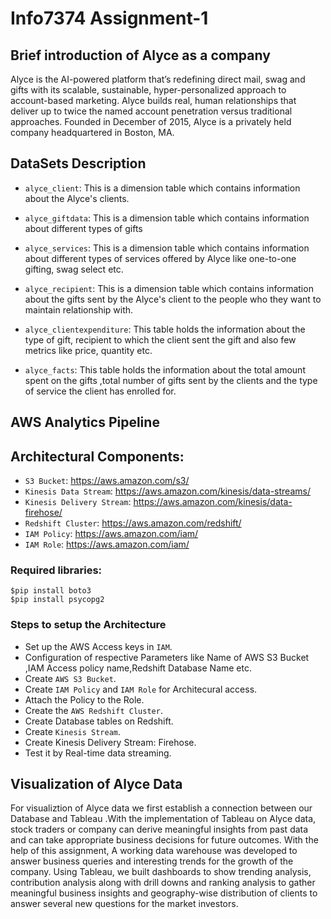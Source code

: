 # Info7374 Assignment-1

## Brief introduction of Alyce as a company

Alyce is the AI-powered platform that’s redefining direct mail, swag and gifts with its scalable, sustainable, hyper-personalized approach to account-based marketing. Alyce builds real, human relationships that deliver up to twice the named account penetration versus traditional approaches. Founded in December of 2015, Alyce is a privately held company headquartered in Boston, MA.

## DataSets Description

- `alyce_client`: This is a dimension table which contains information about the Alyce's clients.

- `alyce_giftdata`: This is a dimension table which contains information about different types of gifts

- `alyce_services`: This is a dimension table which contains information about different types of services offered by Alyce like one-to-one gifting, swag select etc.

- `alyce_recipient`: This is a dimension table which contains information about the gifts sent by the Alyce's client to the people who they want to maintain relationship with.

- `alyce_clientexpenditure`: This table holds the information about the type of gift, recipient to which the client sent the gift and also few metrics like price, quantity etc.

- `alyce_facts`: This table holds the information about the total amount spent on the gifts ,total number of gifts sent by the clients and the type of service the client has enrolled for.

## AWS Analytics Pipeline 

## Architectural Components:

- `S3 Bucket`: https://aws.amazon.com/s3/
- `Kinesis Data Stream`: https://aws.amazon.com/kinesis/data-streams/
- `Kinesis Delivery Stream`: https://aws.amazon.com/kinesis/data-firehose/
- `Redshift Cluster`: https://aws.amazon.com/redshift/
- `IAM Policy`: https://aws.amazon.com/iam/
- `IAM Role`: https://aws.amazon.com/iam/

### Required libraries:
```
$pip install boto3
$pip install psycopg2
```
### Steps to setup the Architecture

- Set up the AWS Access keys in `IAM`.
- Configuration of respective Parameters like Name of AWS S3 Bucket ,IAM Access policy name,Redshift Database Name etc.
- Create `AWS S3 Bucket`.
- Create `IAM Policy` and `IAM Role` for Architecural access.
- Attach the Policy to the Role.
- Create the `AWS Redshift Cluster`.
- Create Database tables on Redshift.
- Create `Kinesis Stream`.
- Create Kinesis Delivery Stream: Firehose.
- Test it by Real-time data streaming.

## Visualization of Alyce Data
 
For visualiztion of Alyce data we first establish a connection between our Database and Tableau .With the implementation of Tableau on Alyce data, stock traders or company can derive meaningful insights from past data and can take appropriate business decisions for future outcomes. With the help of this assignment, A working data warehouse was developed to answer business queries and interesting trends for the growth of the company. Using Tableau, we built dashboards to show trending analysis, contribution analysis along with drill downs and ranking analysis to gather meaningful business insights and geography-wise distribution of clients to answer several new questions for the market investors. 




